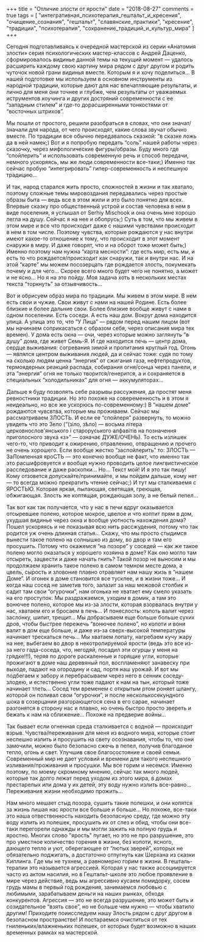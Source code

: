+++
title = "Отличие злости от ярости"
date = "2018-08-27"
comments = true
tags = [
    "интегративная_психотерапия_гештальт_и_кресения",
    "очищение_сознания", 
    "гештальт",
    "славянские_практики",
    "кресение", 
    "традиции", 
    "психотерапия", 
    "сохранение_традиций_и_культур_мира"
]
+++


Сегодня подготавливаясь к очередной мастерской из серии «Анатомия злости» серия психологических мастер-классов с Андрей Даценко, сформировалось видинье данной темы на текущий момент — удалось расширить каждому свою картину мира рядом с друг другом и родить чуточок новой грани видинья вместе. Которым я и хочу поделиться… 
В нашей подготовке мы используем в основном инструменты из народной традиции, которые дают для нас впечатляющие результаты, и лично для меня они точнее и глубже, чем результаты от уважаемых иструментов коучинга и других достояний современности с ее “западным стилем” и где-то дорасширенными тонкостями от “восточных штрихов”.

<!--more-->

Мы пошли от простого, решили разобраться в словах, что они значат/значали для народа, от чего происходят, какие слова звучат обычно вместе. По традиции все обычно передавалось сказкой: “в сказке ложь да в ней намек;) Вот и я попробую передать “соль” нашей работы через сказочку, через мифологические фигуры/образы. Буду много где “спойлерить” и использовать современную речь и способ передачи, немного ускоряясь, мы же люди современности все-таки;) Именно так сейчас пробую “интегрировать” гипер-современность и неспешную традицию…

И так, народ старался жить просто, сложностей в жизни и так хватало, поэтому сложные темы мировоздания передавались через простые образы быта — ведь все в этом жили и это было понятно для всех. Впервые сказку про общественный устрой и состав человека в нем в виде поселения, я услышал от Serhiy Mischook и она очень мне хорошо легла на душу. Сейчас я на нее и обопрусь;) Суть в том, что мы живем в этом мире и все что происходит даже с нашими чувствами происходит в нем в том числе. Поэтому чувства, которые рождаются у нас внутри имеют какое-то отношение к тому, что происходит в этот момент снаружи в миру. И даже говорят, что и на оборот тоже может быть;) Именно поэтому нам нужна “карта месности”: где есть мир, есть мы, и есть то что рождается/происходит как снаружи, так и внутри нас. И на этой “карте” мы можем посозерцать где рождается злость, покумекать почему и для чего… Скорее всего много будет чего не понятно, а может и не ясно… Но я на это пойду. Моя задача хоть в нескольких местах текста “торкнуть” за отзывчивость…

Вот и обрисуем образ мира по традиции. Мы живем в этом мире. В нем есть свои и чужие. Свои живут с нами на нашей Родине. Есть более близкие и более дальние свои. Более близкие вообще живут с нами в одном поселении. Есть соседи. А есть наш дом. Вокруг дома находится улица. А улица это то, что “У Лица” — рядом перед нашим лицом (вот мы начинаем соприкасаться с образом себя, через описания мира тех времен). У дома есть окна — очи, через которые можно заглянуть “в душу” дома, где живет Семь-Я. И где находится печь — центр дома, сердце выживания: согревания зимой и пропитания круглый год. Огонь — являлся центром выживания людей, да и сейчас тоже: судя по тому на сколько людям ценна “энергия” от сжигания газа, нефтепродуктов, термоядерных реакций распада, собирания огня/сонца через панели, и эта “энергия” огня не только творится/генерится, а и сохраняется в специальных “холодильниках” для огня — аккумуляторах…

Дальше я буду позволять себе разрывы рассужения, да простят меня ревностники традиции. Но это похоже на совеременность и в этом я неидеально, но все же ускорюсь по-современному:) 
В “нашем доме” рождаются чувсвтва, которые мы проживаем. Сейчас мы рассматриваем ЗЛОСТЬ. И если ее “спойлеря” развернуть, то можно увидеть что это Зело (“(зіло, зѣло) — восьма літера церковнослов'янського і староруського алфавітів на позначення приголосного звука «з»” — означає ДУЖЕ/ОЧЕНЬ). То есть излишек чего-то, что приводит к ожирению, отравлению, отвращению и прочего не очень хорошего. Если вообще жестко “заспойлерить” то: ЗЛОСТЬ — ЗаЛомленная яроСТЬ — это конечно вообще не факт, что именно так это расшифровуется и вообще нужно проводить целое лингвистическое расследование и даже раскопки… Но… Текст мой! И я это так пишу! Кому отзовется допускайте/принимайте, и мы пойдем дальше, кому нет — то всегда можно прекратить чтение сейчас;) И тут мы сталкиваемя с ЯРОСТЬЮ. Которая яркая, пылающая, светящая, греющая, обжигающая. Злость же коптящая, рождающая золу, а не белый пепел…

Так вот как так получается, что у нас в печи вдруг оказывается отсыревшее полено, которое мокрое, цвелое и что коптит прям в дом, ухудшая видинье через окна и вообще уютность нахождения дома? Пошел ускоряясь и не показывая всю нить рассжудения, потому что так родится уж очень длинная статья… Скажу, что мы просто стыдимся вынести такое полено на солнышко из дому, во двор и там его просушить. Потому что окажемся “на позоре” у соседей — как же такое полено могло оказаться у хорошего хозяина в доме? Как оно могло там отсыреть, зацвести и даже начать гнить? Такой позор не выносим и мы продолжаем хранить такое полено в самом темном месте дома, а цвель, сырость и зловоние плавно отравляет нам нашу жизь в “нашем Доме”. И огонек в доме становится все тусклее, и в жизни тоже… И когда наш сосед не заметив того, залазит за наш межовой столбик и садит там свои “огурочки”, нам огонька не хватает ему смело указать на его проступок. Мы раздражаемся, уходим в домик, а там это вонючее полено, которое мы из-за злости, которая взорвалась внутри у нас, хватаем его и бросаем в печь… И понеслость: копоть валит через заслонку, шипит, трещит… Мы добрасываем еще больше больше сухих дров, чтобы быстрее пережечь “вонючее полено”, но копоти и вони валит в дом еще больше, и даже из-за сверх-высокой температуры начинает трескаться печь… Мы хватаем лопату, нагребаем кучу жару на нее, выбегаем во двор в некотролируемой ярости (ведь это все из-за него гада-соседа, что, негодяй, посадил эти огурцы у меня на грядке!!!), теряя по дороге раскаленные и горящие угли, которые прожигают в доме наш деревяный пол, воспламеняют занавеску при выходе, падают на огородину и сад, портя наш урожай. И вот мы подбегаем к забору и перебрасываем через него в сенник соседу-злодею, и естественно угли тоже падают к нам на тын, который тоже начинает тлеть… Сосед тем временем с открытым ртом роняет шлангу, которой он поливал свои “огурочки”, и после несколькосекундного шока в созерцании разгорающегося сена в его сарае, начинает разгонятся в сторону нас и плавно, но очень быстро просто звереть и бежать к нам на сближение… Похоже на предверие войны…

Так бывает если огненная среда сталкивается с водной — происходит взрыв. Чувства/переживания для меня из водного мира, которые стоит неспешно излить и просушить на свету осознавания, чтобы то, что они замочили, можно было безопасно сжечь в пепел, получив благоданое тепло, огонь и свет. Улучшив свое благосостояние и своей семьи. Современный мир не дает условий и времени для такого неспешного изливания/проживания и просушки. Мы все горим и несемся. Именно поэтому, по моему скромному мнению, сейчас так много людей, которые так долго лежат перед уходом из этого мира, в домах престарелых или дома у их детей, эту воду нужно излить все-равно… Переживания жизни необходимо прожить…

Нам много мешает стыд позора, сушить такие полешки, и они копятся за жизнь лишая нас ярости все больше и больше… Но похоже, все-таки это наша отвественность находить безопасную среду, где можно эту воду излить из полешек, просушить их от слез и обид, чтобы они все-таки перегорели однажды и мы могли зажить на полную грудь и яростно. Многих слово "ярость" пугает, но это не про разрушение, это про уместное количество горения в жизни, без копоти, ясного, дающего тепло и уют, оберегающее от “лютых зверей”, которых не обязательно поджигать, а достаточно отпугнуть как Шерхана из сказки Киплинга. Где мы не тухнем, а равномерно горим в жизни. В гешталь-терапии это называется агрессией. Которая у нас также ассоциируется часто из актом насилия, но в Гештальт-школе это любое проявление в мире через действие, ведь мы агрессивно кусаем помидорку, сосем грудь мамы в первый год рождения, занимаемся любовью с любимыми, зарабатываем деньги на наших рынках, обходя конкурентов. Агрессия — это не всегда разрушение, это может быть и созидательное “взять свое”, но не больше чем нужно — чтобы хватило другим! Приходите поиисследуем нашу Злость рядом с друг другом в безопасном пространстве! И постараемся очиститься от тех гниленьких/влажненьких полешек, от которых будет возможно в наших временных рамках на мастерской.